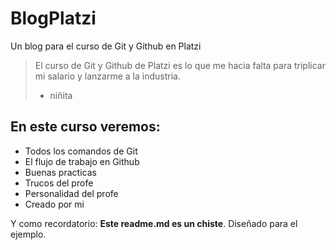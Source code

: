 # BlogPlatzi
Un blog para el curso de Git y Github en Platzi
>El curso de Git y Github de Platzi es lo que me hacia falta para triplicar mi salario y lanzarme a la industria.
> - niñita

## En este curso veremos:
* Todos los comandos de Git
* El flujo de trabajo en Github
* Buenas practicas
* Trucos del profe
* Personalidad del profe
* Creado por mi

Y como recordatorio: **Este readme.md es un chiste**. Diseñado para el ejemplo.
